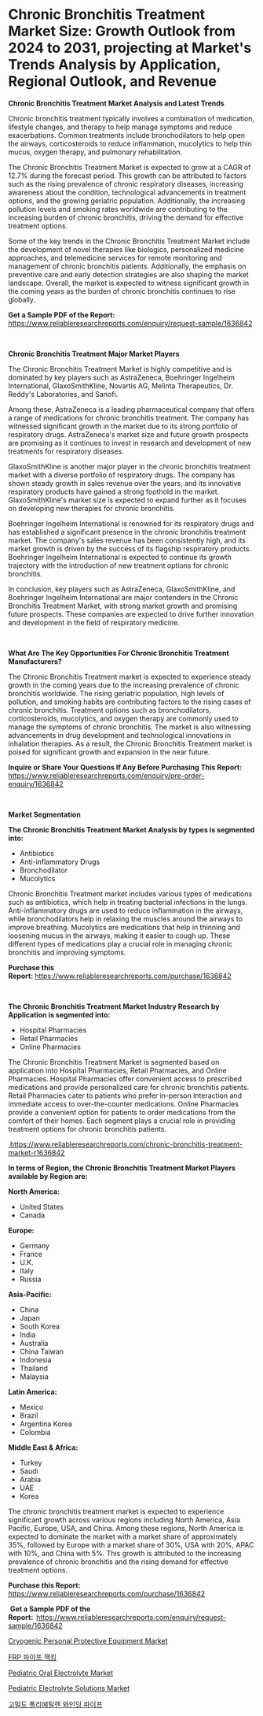 <p><h1>Chronic Bronchitis Treatment Market Size: Growth Outlook from 2024 to 2031, projecting at Market's Trends Analysis by Application, Regional Outlook, and Revenue</h1></p><p><strong>Chronic Bronchitis Treatment Market Analysis and Latest Trends</strong></p>
<p><p>Chronic bronchitis treatment typically involves a combination of medication, lifestyle changes, and therapy to help manage symptoms and reduce exacerbations. Common treatments include bronchodilators to help open the airways, corticosteroids to reduce inflammation, mucolytics to help thin mucus, oxygen therapy, and pulmonary rehabilitation.</p><p>The Chronic Bronchitis Treatment Market is expected to grow at a CAGR of 12.7% during the forecast period. This growth can be attributed to factors such as the rising prevalence of chronic respiratory diseases, increasing awareness about the condition, technological advancements in treatment options, and the growing geriatric population. Additionally, the increasing pollution levels and smoking rates worldwide are contributing to the increasing burden of chronic bronchitis, driving the demand for effective treatment options.</p><p>Some of the key trends in the Chronic Bronchitis Treatment Market include the development of novel therapies like biologics, personalized medicine approaches, and telemedicine services for remote monitoring and management of chronic bronchitis patients. Additionally, the emphasis on preventive care and early detection strategies are also shaping the market landscape. Overall, the market is expected to witness significant growth in the coming years as the burden of chronic bronchitis continues to rise globally.</p></p>
<p><strong>Get a Sample PDF of the Report:&nbsp;</strong> <a href="https://www.reliableresearchreports.com/enquiry/request-sample/1636842">https://www.reliableresearchreports.com/enquiry/request-sample/1636842</a></p>
<p>&nbsp;</p>
<p><strong>Chronic Bronchitis Treatment Major Market Players</strong></p>
<p><p>The Chronic Bronchitis Treatment Market is highly competitive and is dominated by key players such as AstraZeneca, Boehringer Ingelheim International, GlaxoSmithKline, Novartis AG, Melinta Therapeutics, Dr. Reddy's Laboratories, and Sanofi. </p><p>Among these, AstraZeneca is a leading pharmaceutical company that offers a range of medications for chronic bronchitis treatment. The company has witnessed significant growth in the market due to its strong portfolio of respiratory drugs. AstraZeneca's market size and future growth prospects are promising as it continues to invest in research and development of new treatments for respiratory diseases.</p><p>GlaxoSmithKline is another major player in the chronic bronchitis treatment market with a diverse portfolio of respiratory drugs. The company has shown steady growth in sales revenue over the years, and its innovative respiratory products have gained a strong foothold in the market. GlaxoSmithKline's market size is expected to expand further as it focuses on developing new therapies for chronic bronchitis.</p><p>Boehringer Ingelheim International is renowned for its respiratory drugs and has established a significant presence in the chronic bronchitis treatment market. The company's sales revenue has been consistently high, and its market growth is driven by the success of its flagship respiratory products. Boehringer Ingelheim International is expected to continue its growth trajectory with the introduction of new treatment options for chronic bronchitis.</p><p>In conclusion, key players such as AstraZeneca, GlaxoSmithKline, and Boehringer Ingelheim International are major contenders in the Chronic Bronchitis Treatment Market, with strong market growth and promising future prospects. These companies are expected to drive further innovation and development in the field of respiratory medicine.</p></p>
<p>&nbsp;</p>
<p><strong>What Are The Key Opportunities For Chronic Bronchitis Treatment Manufacturers?</strong></p>
<p><p>The Chronic Bronchitis Treatment market is expected to experience steady growth in the coming years due to the increasing prevalence of chronic bronchitis worldwide. The rising geriatric population, high levels of pollution, and smoking habits are contributing factors to the rising cases of chronic bronchitis. Treatment options such as bronchodilators, corticosteroids, mucolytics, and oxygen therapy are commonly used to manage the symptoms of chronic bronchitis. The market is also witnessing advancements in drug development and technological innovations in inhalation therapies. As a result, the Chronic Bronchitis Treatment market is poised for significant growth and expansion in the near future.</p></p>
<p><strong>Inquire or Share Your Questions If Any Before Purchasing This Report:</strong> <a href="https://www.reliableresearchreports.com/enquiry/pre-order-enquiry/1636842">https://www.reliableresearchreports.com/enquiry/pre-order-enquiry/1636842</a></p>
<p>&nbsp;</p>
<p><strong>Market Segmentation</strong></p>
<p><strong>The Chronic Bronchitis Treatment Market Analysis by types is segmented into:</strong></p>
<p><ul><li>Antibiotics</li><li>Anti-inflammatory Drugs</li><li>Bronchodilator</li><li>Mucolytics</li></ul></p>
<p><p>Chronic Bronchitis Treatment market includes various types of medications such as antibiotics, which help in treating bacterial infections in the lungs. Anti-inflammatory drugs are used to reduce inflammation in the airways, while bronchodilators help in relaxing the muscles around the airways to improve breathing. Mucolytics are medications that help in thinning and loosening mucus in the airways, making it easier to cough up. These different types of medications play a crucial role in managing chronic bronchitis and improving symptoms.</p></p>
<p><strong>Purchase this Report:&nbsp;</strong><a href="https://www.reliableresearchreports.com/purchase/1636842">https://www.reliableresearchreports.com/purchase/1636842</a></p>
<p>&nbsp;</p>
<p><strong>The Chronic Bronchitis Treatment Market Industry Research by Application is segmented into:</strong></p>
<p><ul><li>Hospital Pharmacies</li><li>Retail Pharmacies</li><li>Online Pharmacies</li></ul></p>
<p><p>The Chronic Bronchitis Treatment Market is segmented based on application into Hospital Pharmacies, Retail Pharmacies, and Online Pharmacies. Hospital Pharmacies offer convenient access to prescribed medications and provide personalized care for chronic bronchitis patients. Retail Pharmacies cater to patients who prefer in-person interaction and immediate access to over-the-counter medications. Online Pharmacies provide a convenient option for patients to order medications from the comfort of their homes. Each segment plays a crucial role in providing treatment options for chronic bronchitis patients.</p></p>
<p><a href="https://www.reliableresearchreports.com/chronic-bronchitis-treatment-market-r1636842">&nbsp;https://www.reliableresearchreports.com/chronic-bronchitis-treatment-market-r1636842</a></p>
<p><strong>In terms of Region, the Chronic Bronchitis Treatment Market Players available by Region are:</strong></p>
<p>
    <p> <strong> North America: </strong>
        <ul>
            <li>United States</li>
            <li>Canada</li>
        </ul>
        </p> 
    <p> <strong> Europe: </strong>
        <ul>
            <li>Germany</li>
            <li>France</li>
            <li>U.K.</li>
            <li>Italy</li>
            <li>Russia</li>
        </ul>
        </p> 
    <p> <strong> Asia-Pacific: </strong>
        <ul>
            <li>China</li>
            <li>Japan</li>
            <li>South Korea</li>
            <li>India</li>
            <li>Australia</li>
            <li>China Taiwan</li>
            <li>Indonesia</li>
            <li>Thailand</li>
            <li>Malaysia</li>
        </ul>
        </p> 
    <p> <strong> Latin America: </strong>
        <ul>
            <li>Mexico</li>
            <li>Brazil</li>
            <li>Argentina Korea</li>
            <li>Colombia</li>
        </ul>
        </p> 
    <p> <strong> Middle East & Africa: </strong>
        <ul>
            <li>Turkey</li>
            <li>Saudi</li>
            <li>Arabia</li>
            <li>UAE</li>
            <li>Korea</li>
        </ul>
    </p>
    </p>
<p><p>The chronic bronchitis treatment market is expected to experience significant growth across various regions including North America, Asia Pacific, Europe, USA, and China. Among these regions, North America is expected to dominate the market with a market share of approximately 35%, followed by Europe with a market share of 30%, USA with 20%, APAC with 10%, and China with 5%. This growth is attributed to the increasing prevalence of chronic bronchitis and the rising demand for effective treatment options.</p></p>
<p><strong>Purchase this Report: </strong><a href="https://www.reliableresearchreports.com/purchase/1636842">https://www.reliableresearchreports.com/purchase/1636842</a></p>
<p>&nbsp;<strong>Get a Sample PDF of the Report:&nbsp;&nbsp;</strong><a href="https://www.reliableresearchreports.com/enquiry/request-sample/1636842">https://www.reliableresearchreports.com/enquiry/request-sample/1636842</a></p>
<p><strong></strong></p>
<p><p><a href="https://www.linkedin.com/pulse/cryog-my-mkt-intel-jmi8f?trackingId=vvyS1rH6QBSieK6wTmJgAw%3D%3D">Cryogenic Personal Protective Equipment Market</a></p><p><a href="https://github.com/berlianaparadilla48/Market-Research-Report-List-2/blob/main/473554584360.md">FRP 파이프 잭킹</a></p><p><a href="https://github.com/LeilaniWyman2021/Market-Research-Report-List-2/blob/main/pediatric-oral-electrolyte-market.md">Pediatric Oral Electrolyte Market</a></p><p><a href="https://github.com/okotobwrhuteie/Market-Research-Report-List-3/blob/main/pediatric-electrolyte-solutions-market.md">Pediatric Electrolyte Solutions Market</a></p><p><a href="https://github.com/dollarearner151/Market-Research-Report-List-2/blob/main/268379784359.md">고밀도 폴리에틸렌 와인딩 파이프</a></p></p>